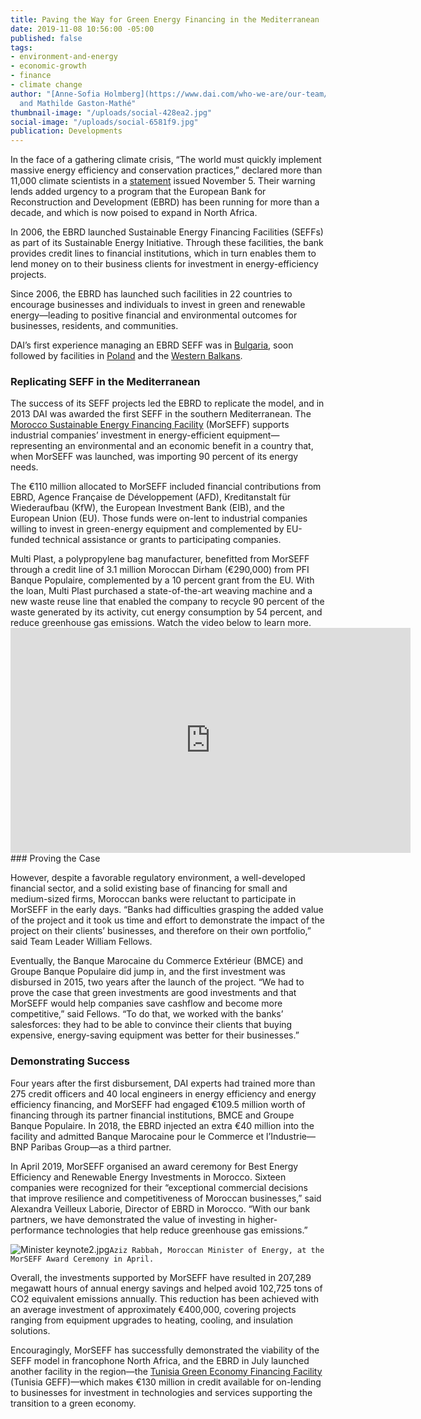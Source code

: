 ```yaml
---
title: Paving the Way for Green Energy Financing in the Mediterranean
date: 2019-11-08 10:56:00 -05:00
published: false
tags:
- environment-and-energy
- economic-growth
- finance
- climate change
author: "[Anne-Sofia Holmberg](https://www.dai.com/who-we-are/our-team/anne-sofia-holmberg)
  and Mathilde Gaston-Mathé"
thumbnail-image: "/uploads/social-428ea2.jpg"
social-image: "/uploads/social-6581f9.jpg"
publication: Developments
---
```


In the face of a gathering climate crisis, “The world must quickly implement massive energy efficiency and conservation practices,” declared more than 11,000 climate scientists in a [statement](https://academic.oup.com/bioscience/advance-article/doi/10.1093/biosci/biz088/5610806) issued November 5. Their warning lends added urgency to a program that the European Bank for Reconstruction and Development (EBRD) has been running for more than a decade, and which is now poised to expand in North Africa.





In 2006, the EBRD launched Sustainable Energy Financing Facilities (SEFFs) as part of its Sustainable Energy Initiative. Through these facilities, the bank provides credit lines to financial institutions, which in turn enables them to lend money on to their business clients for investment in energy-efficiency projects.

Since 2006, the EBRD has launched such facilities in 22 countries to encourage businesses and individuals to invest in green and renewable energy—leading to positive financial and environmental outcomes for businesses, residents, and communities. 

DAI’s first experience managing an EBRD SEFF was in [Bulgaria](https://www.dai.com/our-work/projects/bulgaria-energy-efficiency-and-renewable-energy-credit-line-support-rational), soon followed by facilities in [Poland](https://www.dai.com/news/ebrd-launches-200-million-sustainable-energy-financing-facility-poland) and the [Western Balkans](https://www.dai.com/our-work/projects/western-balkans-sustainable-energy-finance-facility-webseff-i-ii). 

### Replicating SEFF in the Mediterranean

The success of its SEFF projects led the EBRD to replicate the model, and in 2013 DAI was awarded the first SEFF in the southern Mediterranean. The [Morocco Sustainable Energy Financing Facility](https://www.dai.com/our-work/projects/morocco-sustainable-energy-financing-facility-morseff) (MorSEFF) supports industrial companies’ investment in energy-efficient equipment—representing an environmental and an economic benefit in a country that, when MorSEFF was launched, was importing 90 percent of its energy needs. 

The €110 million allocated to MorSEFF included financial contributions from EBRD, Agence Française de Développement (AFD), Kreditanstalt für Wiederaufbau (KfW), the European Investment Bank (EIB), and the European Union (EU). Those funds were on-lent to industrial companies willing to invest in green-energy equipment and complemented by EU-funded technical assistance or grants to participating companies.  

<aside>Multi Plast, a polypropylene bag manufacturer, benefitted from MorSEFF through a credit line of 3.1 million Moroccan Dirham (€290,000) from PFI Banque Populaire, complemented by a 10 percent grant from the EU. With the loan, Multi Plast purchased a state-of-the-art weaving machine and a new waste reuse line that enabled the company to recycle 90 percent of the waste generated by its activity, cut energy consumption by 54 percent, and reduce greenhouse gas emissions. Watch the video below to learn more.</aside>

<iframe src="https://player.vimeo.com/video/372639818" width="640" height="360" frameborder="0" allow="autoplay; fullscreen" allowfullscreen></iframe>
### Proving the Case

However, despite a favorable regulatory environment, a well-developed financial sector, and a solid existing base of financing for small and medium-sized firms, Moroccan banks were reluctant to participate in MorSEFF in the early days. “Banks had difficulties grasping the added value of the project and it took us time and effort to demonstrate the impact of the project on their clients’ businesses, and therefore on their own portfolio,” said Team Leader William Fellows. 

Eventually, the Banque Marocaine du Commerce Extérieur (BMCE) and Groupe Banque Populaire did jump in, and the first investment was disbursed in 2015, two years after the launch of the project. “We had to prove the case that green investments are good investments and that MorSEFF would help companies save cashflow and become more competitive,” said Fellows. “To do that, we worked with the banks’ salesforces: they had to be able to convince their clients that buying expensive, energy-saving equipment was better for their businesses.”

### Demonstrating Success

Four years after the first disbursement, DAI experts had trained more than 275 credit officers and 40 local engineers in energy efficiency and energy efficiency financing, and MorSEFF had engaged €109.5 million worth of financing through its partner financial institutions, BMCE and Groupe Banque Populaire. In 2018, the EBRD injected an extra €40 million into the facility and admitted Banque Marocaine pour le Commerce et l’Industrie—BNP Paribas Group—as a third partner. 

In April 2019, MorSEFF organised an award ceremony for Best Energy Efficiency and Renewable Energy Investments in Morocco. Sixteen companies were recognized for their “exceptional commercial decisions that improve resilience and competitiveness of Moroccan businesses,” said Alexandra Veilleux Laborie, Director of EBRD in Morocco. “With our bank partners, we have demonstrated the value of investing in higher-performance technologies that help reduce greenhouse gas emissions.” 

![Minister keynote2.jpg](/uploads/Minister%20keynote2.jpg)`Aziz Rabbah, Moroccan Minister of Energy, at the MorSEFF Award Ceremony in April.`

Overall, the investments supported by MorSEFF have resulted in 207,289 megawatt hours of annual energy savings and helped avoid 102,725 tons of CO2 equivalent emissions annually. This reduction has been achieved with an average investment of approximately €400,000, covering projects ranging from equipment upgrades to heating, cooling, and insulation solutions. 

Encouragingly, MorSEFF has successfully demonstrated the viability of the SEFF model in francophone North Africa, and the EBRD in July launched another facility in the region—the [Tunisia Green Economy Financing Facility](https://www.dai.com/our-work/projects/tunisia-green-economy-financing-facility-tunisia-geff) (Tunisia GEFF)—which makes €130 million in credit available for on-lending to businesses for investment in technologies and services supporting the transition to a green economy.
<script src="//my.visme.co/visme.js"></script><div class="visme_d" data-url="ojqdgzr4-spreading-the-green" data-w="800" data-h="1161" data-domain="my"></div><p style="width: 220px; font-family: Montserrat,serif; border-radius:3px; padding: 3px; font-size: 12px; color: #314152" ></p>